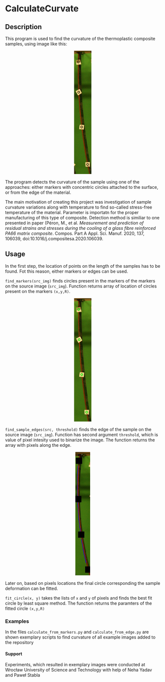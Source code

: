 # CalculateCurvate

## Description

This program is used to find the curvature of the thermoplastic composite samples, using image like this:

<p align="center"><img src="./example_images/04_S1_6/077_04_S1_6.jpg" height="400" /></p>

The program detects the curvature of the sample using one of the approaches: either markers with concentric circles attached to the surface, or from the edge of the material.

The main motivation of creating this project was investigation of sample curvature variations along with temperature to find so-called stress-free temperature of the material. Parameter is importatn for the proper manufacturing of this type of composite. Detection method is similiar to one presented in paper (Péron, M., et al. <i> Measurement and prediction of residual strains and stresses during the cooling of a glass fibre reinforced PA66 matrix composite</i>. Compos. Part A Appl. Sci. Manuf. 2020, 137, 106039, doi:10.1016/j.compositesa.2020.106039.

## Usage

In the first step, the location of points on the length of the samples has to be found. Fot this reason, either markers or edges can be used.

`find_markers(src_img)` finds circles present in the markers of the markers on the source image (`src_img`). Function returns array of location of circles present on the markers `(x,y,R)`.

<p align="center"><img src="./assets/detected_markers.jpg" height="400" /></p>

`find_sample_edges(src, threshold)` finds the edge of the sample on the source image (`src_img`). Function has second argument `threshold`, which is value of pixel intesity used to binarize the image. The function returns the array with pixels along the edge.

<p align="center"><img src="./assets/detected_edge.jpeg" height="400" /></p>

Later on, based on pixels locations the final circle corresponding the sample deformation can be fitted.

`fit_circle(x, y)` takes the lists of `x` and `y` of pixels and finds the best fit circle by least square method. The function returns the paramters of the fitted circle `(x,y,R)`

### Examples

In the files `calculate_from_markers.py` and `calculate_from_edge.py` are shown exemplary scripts to find curvature of all example images added to the repository

#### Support

Experiments, which resulted in exemplary images were conducted at Wrocław University of Science and Technology with help of Neha Yadav and Paweł Stabla
